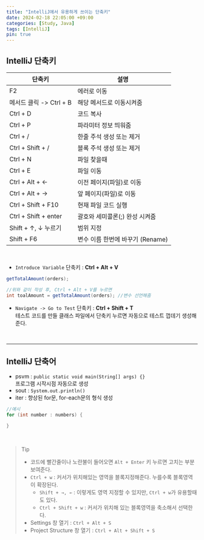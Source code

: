 ```yaml
---
title: "IntelliJ에서 유용하게 쓰이는 단축키"
date: 2024-02-18 22:05:00 +09:00
categories: [Study, Java]
tags: [IntelliJ]
pin: true
---
```


## IntelliJ 단축키

|단축키|설명|
|------|-----|
|F2|에러로 이동|
|메서드 클릭 -> Ctrl + B|해당 메서드로 이동시켜줌|
|Ctrl + D|코드 복사|
|Ctrl + P|파라미터 정보 띄워줌|
|Ctrl + /|한줄 주석 생성 또는 제거|
|Ctrl + Shift + /|블록 주석 생성 또는 제거|
|Ctrl + N|파일 찾을때|
|Ctrl + E|파일 이동|
|Ctrl + Alt + ←|이전 페이지(파일)로 이동|
|Ctrl + Alt + →|앞 페이지(파일)로 이동|
|Ctrl + Shift + F10|현재 파일 코드 실행|
|Ctrl + Shift + enter|괄호와 세미콜론(;) 완성 시켜줌|
|Shift + ↑, ↓ 누르기|범위 지정|
|Shift + F6|변수 이름 한번에 바꾸기 (Rename)|

<br>

- `Introduce Variable` 단축키 : **Ctrl + Alt + V**  

```java
getTotalAmount(orders);

//위와 같이 작성 후, Ctrl + Alt + V를 누르면
int toalAmount = getTotalAmount(orders); //변수 선언해줌
```  

- `Navigate -> Go to Test` 단축키 : **Ctrl + Shift + T**    
테스트 코드를 만들 클래스 파일에서 단축키 누르면 자동으로 테스트 껍데기 생성해준다.

<br>

-----------------

## IntelliJ 단축어

- psvm : `public static void main(String[] args) {}`   
프로그램 시작시점 자동으로 생성
- sout : `System.out.println()`
- iter : 향상된 for문, for-each문의 형식 생성

```java
//예시
for (int number : numbers) {

}
```

<br>

> Tip
> - 코드에 빨간줄이나 노란불이 들어오면 `Alt + Enter` 키 누르면 고치는 부분 보여준다.
> - `Ctrl + w` : 커서가 위치해있는 영역을 블록지정해준다. 누를수록 블록영역이 확장된다.  
>   - `Shift + →, ←` : 이렇게도 영역 지정할 수 있지만, `Ctrl + w`가 유용할때도 있다.  
>   - `Ctrl + Shift + w` : 커서가 위치해 있는 블록영역을 축소해서 선택한다.
> - Settings 창 열기 : `Ctrl + Alt + S`
> - Project Structure 창 열기 : `Ctrl + Alt + Shift + S`
